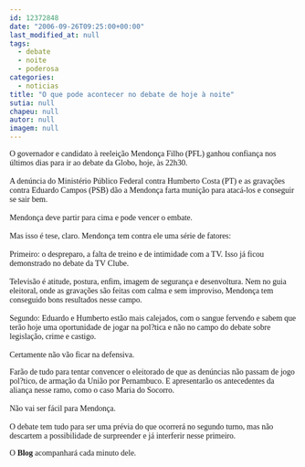 ```yaml
---
id: 12372848
date: "2006-09-26T09:25:00+00:00"
last_modified_at: null
tags:
  - debate
  - noite
  - poderosa
categories:
  - noticias
title: "O que pode acontecer no debate de hoje à noite"
sutia: null
chapeu: null
autor: null
imagem: null
---
```

<p><P><FONT face=Verdana>O governador e candidato à reeleição Mendonça Filho (PFL) ganhou confiança nos últimos dias para ir ao debate da Globo, hoje, às 22h30.<BR><BR>A denúncia do Ministério Público Federal contra Humberto Costa (PT)&nbsp;e as gravações contra Eduardo Campos (PSB) dão a Mendonça farta munição para atacá-los e conseguir se sair bem.<BR><BR>Mendonça deve partir para cima e pode vencer o embate.<BR><BR>Mas isso&nbsp;é tese, claro. Mendonça tem contra ele uma série de fatores:<BR><BR>Primeiro: o despreparo, a falta de treino e de intimidade com a TV. Isso já ficou demonstrado no debate da TV Clube.<BR><BR>Televisão é atitude, postura, enfim, imagem de segurança e desenvoltura. Nem no guia eleitoral, onde as gravações são feitas com calma e sem improviso, Mendonça tem conseguido bons resultados nesse campo.<BR><BR>Segundo: Eduardo e Humberto estão mais calejados, com o sangue fervendo e sabem que terão hoje uma oportunidade de jogar na pol?tica e não no campo do debate sobre legislação, crime e castigo.<BR><BR>Certamente não vão ficar na defensiva. </FONT></P></p>
<p><P><FONT face=Verdana>Farão de tudo para tentar convencer o eleitorado de que as denúncias não passam de jogo pol?tico, de armação da União por Pernambuco. E apresentarão os antecedentes da aliança nesse ramo, como o caso Maria do Socorro.<BR><BR>Não vai ser fácil para Mendonça.<BR><BR>O debate tem tudo para ser uma prévia do que ocorrerá no segundo turno, mas não descartem a possibilidade de surpreender e já interferir nesse primeiro.</FONT></P></p>
<p><P><FONT face=Verdana>O <STRONG>Blog</STRONG> acompanhará cada minuto dele.</FONT></P> </p>
